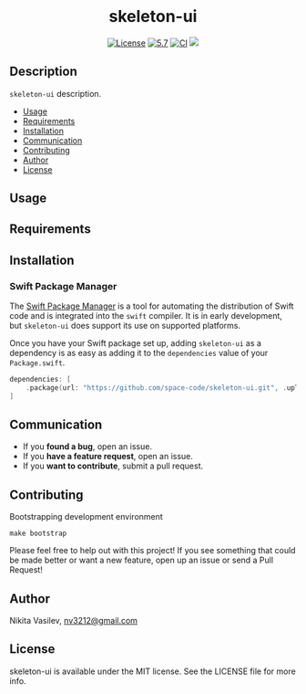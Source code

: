 <h1 align="center" style="margin-top: 0px;">skeleton-ui</h1>

<p align="center">
<a href="https://github.com/space-code/skeleton-ui/blob/main/LICENSE"><img alt="License" src="https://img.shields.io/github/license/space-code/skeleton-ui?style=flat"></a> 
<a href="https://developer.apple.com/swift"><img alt="5.7" src="https://img.shields.io/badge/language-Swift5.7-orange.svg"/></a>
<a href="https://github.com/space-code/skeleton-ui"><img alt="CI" src="https://github.com/space-code/skeleton-ui/actions/workflows/ci.yml/badge.svg?branch=main"></a>
<a href="https://github.com/apple/swift-package-manager" alt="skeleton-ui on Swift Package Manager" title="skeleton-ui on Swift Package Manager"><img src="https://img.shields.io/badge/Swift%20Package%20Manager-compatible-brightgreen.svg" /></a>
</p>

## Description
`skeleton-ui` description.

- [Usage](#usage)
- [Requirements](#requirements)
- [Installation](#installation)
- [Communication](#communication)
- [Contributing](#contributing)
- [Author](#author)
- [License](#license)

## Usage

## Requirements

## Installation
### Swift Package Manager

The [Swift Package Manager](https://swift.org/package-manager/) is a tool for automating the distribution of Swift code and is integrated into the `swift` compiler. It is in early development, but `skeleton-ui` does support its use on supported platforms.

Once you have your Swift package set up, adding `skeleton-ui` as a dependency is as easy as adding it to the `dependencies` value of your `Package.swift`.

```swift
dependencies: [
    .package(url: "https://github.com/space-code/skeleton-ui.git", .upToNextMajor(from: "1.0.0"))
]
```

## Communication
- If you **found a bug**, open an issue.
- If you **have a feature request**, open an issue.
- If you **want to contribute**, submit a pull request.

## Contributing
Bootstrapping development environment

```
make bootstrap
```

Please feel free to help out with this project! If you see something that could be made better or want a new feature, open up an issue or send a Pull Request!

## Author
Nikita Vasilev, nv3212@gmail.com

## License
skeleton-ui is available under the MIT license. See the LICENSE file for more info.